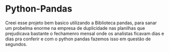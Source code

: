 # Python-Pandas
Creei esse projeto bem basico utilizando a Biblioteca pandas, para sanar um probelma enorme na empresa de duplicidade nas 
planilhas que prejudicava bastante o fechamenro mensal onde os analistas ficavam dias e dias pra conferir e com o python pandas fazemos isso em questão de segundos.
